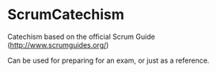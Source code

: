 # ScrumCatechism

Catechism based on the official Scrum Guide (http://www.scrumguides.org/)

Can be used for preparing for an exam, or just as a reference.

